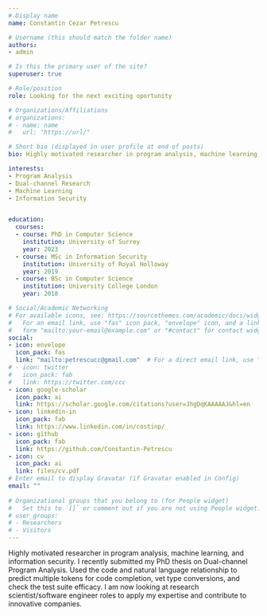 ```yaml
---
# Display name
name: Constantin Cezar Petrescu

# Username (this should match the folder name)
authors:
- admin

# Is this the primary user of the site?
superuser: true

# Role/position
role: Looking for the next exciting oportunity

# Organizations/Affiliations
# organizations:
# - name: name
#   url: "https://url/"

# Short bio (displayed in user profile at end of posts)
bio: Highly motivated researcher in program analysis, machine learning, and information security. I recently submitted my PhD thesis on Dual-channel Program Analysis. Used the code and natural language relationship to predict multiple tokens for code completion, vet type conversions, and check the test suite efficacy. I am now looking at research scientist/software engineer roles to apply my expertise and contribute to innovative companies.

interests:
- Program Analysis
- Dual-channel Research
- Machine Learning
- Information Security


education:
  courses:
  - course: PhD in Computer Science
    institution: University of Surrey
    year: 2023
  - course: MSc in Information Security
    institution: University of Royal Holloway
    year: 2019
  - course: BSc in Computer Science
    institution: University College London
    year: 2018

# Social/Academic Networking
# For available icons, see: https://sourcethemes.com/academic/docs/widgets/#icons
#   For an email link, use "fas" icon pack, "envelope" icon, and a link in the
#   form "mailto:your-email@example.com" or "#contact" for contact widget.
social:
- icon: envelope
  icon_pack: fas
  link: "mailto:petrescucc@gmail.com"  # For a direct email link, use "mailto:test@example.org".
# - icon: twitter
#   icon_pack: fab
#   link: https://twitter.com/ccc
- icon: google-scholar
  icon_pack: ai
  link: https://scholar.google.com/citations?user=JhgDqKAAAAAJ&hl=en
- icon: linkedin-in
  icon_pack: fab
  link: https://www.linkedin.com/in/costinp/
- icon: github
  icon_pack: fab
  link: https://github.com/Constantin-Petrescu
- icon: cv
  icon_pack: ai
  link: files/cv.pdf
# Enter email to display Gravatar (if Gravatar enabled in Config)
email: ""
  
# Organizational groups that you belong to (for People widget)
#   Set this to `[]` or comment out if you are not using People widget.  
# user_groups:
# - Researchers
# - Visitors
---
```



Highly motivated researcher in program analysis, machine learning, and information security. I recently submitted my PhD thesis on Dual-channel Program Analysis. Used the code and natural language relationship to predict multiple tokens for code completion, vet type conversions, and check the test suite efficacy. I am now looking at research scientist/software engineer roles to apply my expertise and contribute to innovative companies.